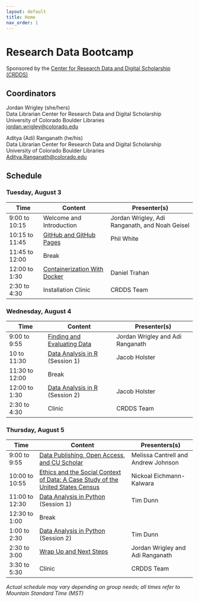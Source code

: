 ```yaml
---
layout: default
title: Home
nav_order: 1
---
```

# Research Data Bootcamp
Sponsored by the [Center for Research Data and Digital Scholarship (CRDDS)](https://www.colorado.edu/crdds/)

## Coordinators

Jordan Wrigley (she/hers)  
Data Librarian
Center for Research Data and Digital Scholarship  
University of Colorado Boulder Libraries  
[jordan.wrigley@colorado.edu](mailto:jordan.wrigley@colorado.edu)

Aditya (Adi) Ranganath (he/his)  
Data Librarian
Center for Research Data and Digital Scholarship  
University of Colorado Boulder Libraries  
[Aditya.Ranganath@colorado.edu](mailto:Aditya.Ranganath@colorado.edu)

## Schedule

### Tuesday, August 3

| Time | Content|Presenter(s)|
| --- | ---|----|
| 9:00 to 10:15 | Welcome and Introduction|Jordan Wrigley, Adi Ranganath, and Noah Geisel|
| 10:15 to 11:45 | [GitHub and GitHub Pages](content/git_github.html)|Phil White
|11:45 to 12:00|Break|
| 12:00 to 1:30 | [Containerization With Docker](content/docker.html)|Daniel Trahan
| 2:30 to 4:30| Installation Clinic| CRDDS Team

### Wednesday, August 4

| Time | Content|Presenter(s)|
| --- | ---|----|
| 9:00 to 9:55 | [Finding and Evaluating Data](content/finding-data.html)| Jordan Wrigley and Adi Ranganath|
| 10 to 11:30 | [Data Analysis in R](content/data-analysis-in-R.html) (Session 1)|Jacob Holster|
| 11:30 to 12:00 | Break|
| 12:00 to 1:30 | [Data Analysis in R](content/data-analysis-in-R.html) (Session 2)|Jacob Holster|
| 2:30 to 4:30 | Clinic| CRDDS Team

### Thursday, August 5

| Time | Content|Presenters(s)
| --- | ---|----|
| 9:00 to 9:55 | [Data Publishing, Open Access, and CU Scholar](content/data-publishing-CU-scholar.html)|Melissa Cantrell and Andrew Johnson|
| 10:00 to 10:55 | [Ethics and the Social Context of Data: A Case Study of the United States Census](content/census_data_ethics.html)|Nickoal Eichmann-Kalwara|
| 11:00 to 12:30 | [Data Analysis in Python](content/data-analysis-in-python.html) (Session 1)| Tim Dunn|
| 12:30 to 1:00 | Break|
| 1:00 to 2:30 | [Data Analysis in Python](content/data-analysis-in-python.html) (Session 2)|Tim Dunn|
| 2:30 to 3:00|[Wrap Up and Next Steps](content/wrap-up.html)|Jordan Wrigley and Adi Ranganath|
|3:30 to 5:30| Clinic| CRDDS Team

_Actual schedule may vary depending on group needs; all times refer to Mountain Standard Time (MST)_  
